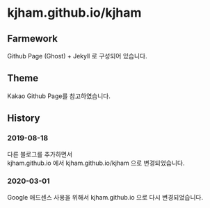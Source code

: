 kjham.github.io/kjham
==============

## Farmework  
Github Page (Ghost) + Jekyll 로 구성되어 있습니다.

## Theme  
Kakao Github Page를 참고하였습니다.

## History  
### 2019-08-18  
다른 블로그를 추가하면서  
kjham.github.io 에서 kjham.github.io/kjham 으로 변경되었습니다.

### 2020-03-01  
Google 애드센스 사용을 위해서 kjham.github.io 으로 다시 변경되었습니다.
